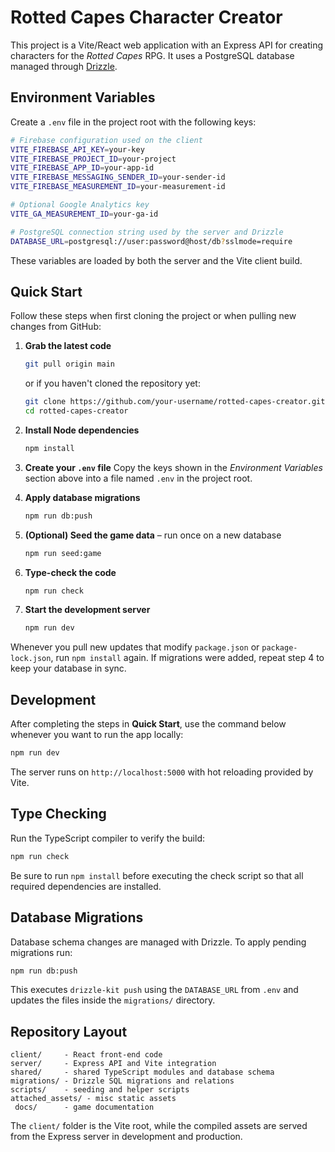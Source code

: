 # Rotted Capes Character Creator

This project is a Vite/React web application with an Express API for creating characters for the *Rotted Capes* RPG. It uses a PostgreSQL database managed through [Drizzle](https://orm.drizzle.team/).

## Environment Variables

Create a `.env` file in the project root with the following keys:

```bash
# Firebase configuration used on the client
VITE_FIREBASE_API_KEY=your-key
VITE_FIREBASE_PROJECT_ID=your-project
VITE_FIREBASE_APP_ID=your-app-id
VITE_FIREBASE_MESSAGING_SENDER_ID=your-sender-id
VITE_FIREBASE_MEASUREMENT_ID=your-measurement-id

# Optional Google Analytics key
VITE_GA_MEASUREMENT_ID=your-ga-id

# PostgreSQL connection string used by the server and Drizzle
DATABASE_URL=postgresql://user:password@host/db?sslmode=require
```

These variables are loaded by both the server and the Vite client build.

## Quick Start

Follow these steps when first cloning the project or when pulling new changes
from GitHub:

1. **Grab the latest code**
   ```bash
   git pull origin main
   ```
   or if you haven't cloned the repository yet:
   ```bash
   git clone https://github.com/your-username/rotted-capes-creator.git
   cd rotted-capes-creator
   ```

2. **Install Node dependencies**
   ```bash
   npm install
   ```

3. **Create your `.env` file**
   Copy the keys shown in the *Environment Variables* section above into a file
   named `.env` in the project root.

4. **Apply database migrations**
   ```bash
   npm run db:push
   ```

5. **(Optional) Seed the game data** – run once on a new database
   ```bash
   npm run seed:game
   ```

6. **Type-check the code**
   ```bash
   npm run check
   ```

7. **Start the development server**
   ```bash
   npm run dev
   ```

Whenever you pull new updates that modify `package.json` or `package-lock.json`,
run `npm install` again. If migrations were added, repeat step 4 to keep your
database in sync.

## Development

After completing the steps in **Quick Start**, use the command below whenever you
want to run the app locally:

```bash
npm run dev
```

The server runs on `http://localhost:5000` with hot reloading provided by Vite.

## Type Checking

Run the TypeScript compiler to verify the build:

```bash
npm run check
```

Be sure to run `npm install` before executing the check script so that all required dependencies are installed.

## Database Migrations

Database schema changes are managed with Drizzle. To apply pending migrations run:

```bash
npm run db:push
```

This executes `drizzle-kit push` using the `DATABASE_URL` from `.env` and updates the files inside the `migrations/` directory.

## Repository Layout

```
client/     - React front‑end code
server/     - Express API and Vite integration
shared/     - shared TypeScript modules and database schema
migrations/ - Drizzle SQL migrations and relations
scripts/    - seeding and helper scripts
attached_assets/ - misc static assets
 docs/      - game documentation
```

The `client/` folder is the Vite root, while the compiled assets are served from the Express server in development and production.
